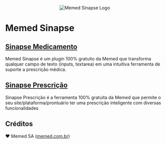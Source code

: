 <p align="center"><img src="https://cloud.githubusercontent.com/assets/21063429/22703426/4341209e-ed4b-11e6-9599-873af8e0b17c.png" alt="Memed Sinapse Logo" /></p>

# Memed Sinapse

## [Sinapse Medicamento](doc/medicamento.md)
Memed Sinapse é um plugin 100% gratuito da Memed que transforma qualquer campo de texto (inputs, textarea) em uma intuitiva ferramenta de suporte a prescrição médica.

## [Sinapse Prescrição](doc/prescricao.md)
Sinapse Prescrição é a ferramenta 100% gratuita da Memed que permite o seu site/plataforma/prontuário ter uma prescrição inteligente com diversas funcionalidades

## Créditos

:heart: Memed SA ([memed.com.br](https://memed.com.br))
